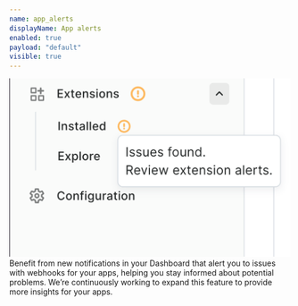 ```yaml
---
name: app_alerts
displayName: App alerts
enabled: true
payload: "default"
visible: true
---
```


![new filters](./images/app-alerts.png)
Benefit from new notifications in your Dashboard that alert you to issues with webhooks for your apps, helping you stay informed about potential problems.
We’re continuously working to expand this feature to provide more insights for your apps.
